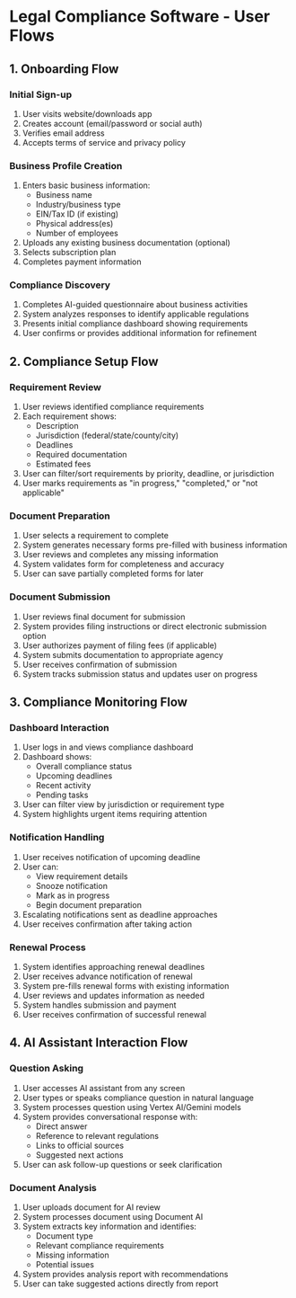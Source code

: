 # Legal Compliance Software - User Flows

## 1. Onboarding Flow

### Initial Sign-up
1. User visits website/downloads app
2. Creates account (email/password or social auth)
3. Verifies email address
4. Accepts terms of service and privacy policy

### Business Profile Creation
1. Enters basic business information:
   - Business name
   - Industry/business type
   - EIN/Tax ID (if existing)
   - Physical address(es)
   - Number of employees
2. Uploads any existing business documentation (optional)
3. Selects subscription plan
4. Completes payment information

### Compliance Discovery
1. Completes AI-guided questionnaire about business activities
2. System analyzes responses to identify applicable regulations
3. Presents initial compliance dashboard showing requirements
4. User confirms or provides additional information for refinement

## 2. Compliance Setup Flow

### Requirement Review
1. User reviews identified compliance requirements
2. Each requirement shows:
   - Description
   - Jurisdiction (federal/state/county/city)
   - Deadlines
   - Required documentation
   - Estimated fees
2. User can filter/sort requirements by priority, deadline, or jurisdiction
3. User marks requirements as "in progress," "completed," or "not applicable"

### Document Preparation
1. User selects a requirement to complete
2. System generates necessary forms pre-filled with business information
3. User reviews and completes any missing information
4. System validates form for completeness and accuracy
5. User can save partially completed forms for later

### Document Submission
1. User reviews final document for submission
2. System provides filing instructions or direct electronic submission option
3. User authorizes payment of filing fees (if applicable)
4. System submits documentation to appropriate agency
5. User receives confirmation of submission
6. System tracks submission status and updates user on progress

## 3. Compliance Monitoring Flow

### Dashboard Interaction
1. User logs in and views compliance dashboard
2. Dashboard shows:
   - Overall compliance status
   - Upcoming deadlines
   - Recent activity
   - Pending tasks
3. User can filter view by jurisdiction or requirement type
4. System highlights urgent items requiring attention

### Notification Handling
1. User receives notification of upcoming deadline
2. User can:
   - View requirement details
   - Snooze notification
   - Mark as in progress
   - Begin document preparation
3. Escalating notifications sent as deadline approaches
4. User receives confirmation after taking action

### Renewal Process
1. System identifies approaching renewal deadlines
2. User receives advance notification of renewal
3. System pre-fills renewal forms with existing information
4. User reviews and updates information as needed
5. System handles submission and payment
6. User receives confirmation of successful renewal

## 4. AI Assistant Interaction Flow

### Question Asking
1. User accesses AI assistant from any screen
2. User types or speaks compliance question in natural language
3. System processes question using Vertex AI/Gemini models
4. System provides conversational response with:
   - Direct answer
   - Reference to relevant regulations
   - Links to official sources
   - Suggested next actions
5. User can ask follow-up questions or seek clarification

### Document Analysis
1. User uploads document for AI review
2. System processes document using Document AI
3. System extracts key information and identifies:
   - Document type
   - Relevant compliance requirements
   - Missing information
   - Potential issues
4. System provides analysis report with recommendations
5. User can take suggested actions directly from report 